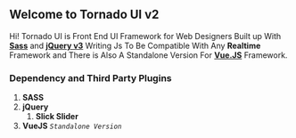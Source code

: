 ## Welcome to Tornado UI v2

Hi! Tornado UI is Front End UI Framework for Web Designers Built up With **[Sass](http://sass-lang.com/)** and **[jQuery v3](https://jquery.com/)** Writing Js To Be Compatible With Any **Realtime** Framework and There is Also A Standalone Version For **[Vue.JS](https://vuejs.org/)** Framework.

### Dependency and Third Party Plugins

 1. **SASS**
 2. **jQuery**
    1. **Slick Slider**
 3. **VueJS** *`Standalone Version`*